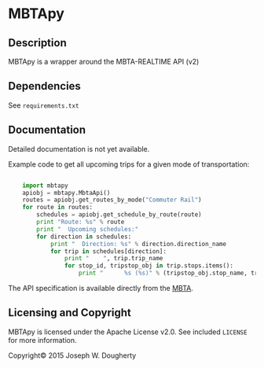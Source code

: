 # MBTApy

## Description
MBTApy is a wrapper around the MBTA-REALTIME API (v2)

## Dependencies
See `requirements.txt`

## Documentation
Detailed documentation is not yet available. 

Example code to get all upcoming trips for a given mode of transportation:

```python  

    import mbtapy
    apiobj = mbtapy.MbtaApi()
    routes = apiobj.get_routes_by_mode("Commuter Rail")
    for route in routes:
        schedules = apiobj.get_schedule_by_route(route)
        print "Route: %s" % route
        print "  Upcoming schedules:"
        for direction in schedules:
            print "  Direction: %s" % direction.direction_name
            for trip in schedules[direction]:
                print "    ", trip.trip_name
                for stop_id, tripstop_obj in trip.stops.items():
                    print "      %s (%s)" % (tripstop_obj.stop_name, tripstop_obj.sch_arr_dt_datetime())

```

The API specification is available directly from the [MBTA](http://realtime.mbta.com/Portal/Content/Documents/MBTA-realtime_APIDocumentation_v2_0_1_2014-09-08.pdf).



## Licensing and Copyright
MBTApy is licensed under the Apache License v2.0. See included `LICENSE` for more information. 

Copyright&copy; 2015 Joseph W. Dougherty
